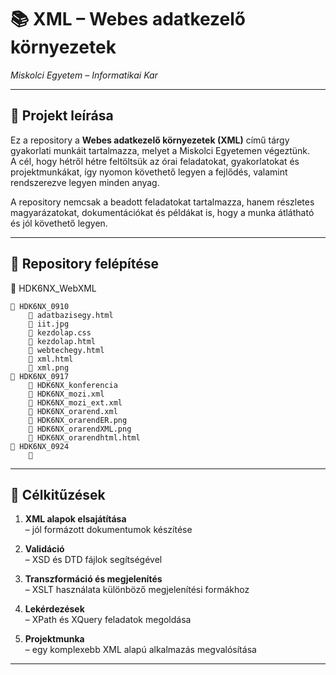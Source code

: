 # 📚 XML – Webes adatkezelő környezetek  
*Miskolci Egyetem – Informatikai Kar*

---

## 📝 Projekt leírása
Ez a repository a **Webes adatkezelő környezetek (XML)** című tárgy gyakorlati munkáit tartalmazza, melyet a Miskolci Egyetemen végeztünk.  
A cél, hogy hétről hétre feltöltsük az órai feladatokat, gyakorlatokat és projektmunkákat, így nyomon követhető legyen a fejlődés, valamint rendszerezve legyen minden anyag.  

A repository nemcsak a beadott feladatokat tartalmazza, hanem részletes magyarázatokat, dokumentációkat és példákat is, hogy a munka átlátható és jól követhető legyen.

---

## 📂 Repository felépítése

📁 HDK6NX_WebXML

    📁 HDK6NX_0910
        📄 adatbazisegy.html
        📄 iit.jpg
        📄 kezdolap.css
        📄 kezdolap.html
        📄 webtechegy.html
        📄 xml.html
        📄 xml.png
    📁 HDK6NX_0917
        📄 HDK6NX_konferencia
        📄 HDK6NX_mozi.xml
        📄 HDK6NX_mozi_ext.xml
        📄 HDK6NX_orarend.xml
        📄 HDK6NX_orarendER.png
        📄 HDK6NX_orarendXML.png
        📄 HDK6NX_orarendhtml.html
    📁 HDK6NX_0924
        📄
---

## 🎯 Célkitűzések

1. **XML alapok elsajátítása**  
   – jól formázott dokumentumok készítése  

2. **Validáció**  
   – XSD és DTD fájlok segítségével  

3. **Transzformáció és megjelenítés**  
   – XSLT használata különböző megjelenítési formákhoz  

4. **Lekérdezések**  
   – XPath és XQuery feladatok megoldása  

5. **Projektmunka**  
   – egy komplexebb XML alapú alkalmazás megvalósítása  

---

